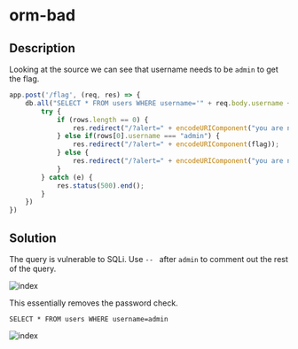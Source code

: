 # orm-bad

## Description
Looking at the source we can see that username needs to be `admin` to get the flag.

```javascript
app.post('/flag', (req, res) => {
    db.all("SELECT * FROM users WHERE username='" + req.body.username + "' AND password='" + req.body.password + "'", (err, rows) => {
        try {
            if (rows.length == 0) {
                res.redirect("/?alert=" + encodeURIComponent("you are not admin :("));
            } else if(rows[0].username === "admin") {
                res.redirect("/?alert=" + encodeURIComponent(flag));
            } else {
                res.redirect("/?alert=" + encodeURIComponent("you are not admin :("));
            }
        } catch (e) {
            res.status(500).end();
        }
    })
})
```
  
## Solution
The query is vulnerable to SQLi. Use `-- ` after `admin` to comment out the rest of the query.

![index](../../images/1.png)

This essentially removes the password check.

```SELECT * FROM users WHERE username=admin```

![index](../../images/2.png)